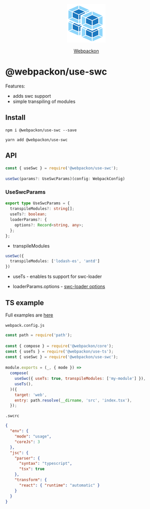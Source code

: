 <p align="center">
  <img src='https://raw.githubusercontent.com/AndTem/webpackon/master/images/logo.svg' height='120' width='120'>
</p>
<p align="center">
  <a href="https://github.com/AndTem/webpackon#readme">Webpackon</a>
</p>

# @webpackon/use-swc

Features:
- adds swc support
- simple transpiling of modules

## Install
```shell
npm i @webpackon/use-swc --save
```

```shell
yarn add @webpackon/use-swc
```

## API

```ts
const { useSwc } = require('@webpackon/use-swc');

useSwc(params?: UseSwcParams)(config: WebpackConfig)
```

### UseSwcParams
```ts
export type UseSwcParams = {
  transpileModules?: string[];
  useTs?: boolean;
  loaderParams?: {
    options?: Record<string, any>;
  };
};
```

 - transpileModules
```ts
useSwc({
  transpileModules: ['lodash-es', 'antd']
})
```

- useTs - enables ts support for swc-loader

- loaderParams.options - [swc-loader options](https://www.npmjs.com/package/swc-loader)

## TS example
Full examples are [here](https://github.com/AndTem/webpackon/tree/master/examples)

```webpack.config.js```
```js
const path = require('path');

const { compose } = require('@webpackon/core');
const { useTs } = require('@webpackon/use-ts');
const { useSwc } = require('@webpackon/use-swc');

module.exports = (_, { mode }) =>
  compose(
    useSwc({ useTs: true, transpileModules: ['my-module'] }),
    useTs(),
  )({
    target: 'web',
    entry: path.resolve(__dirname, 'src', 'index.tsx'),
  });
```

```.swcrc```
```json
{
  "env": {
    "mode": "usage",
    "coreJs": 3
  },
  "jsc": {
    "parser": {
      "syntax": "typescript",
      "tsx": true
    },
    "transform": {
      "react": { "runtime": "automatic" }
    }
  }
}
```
